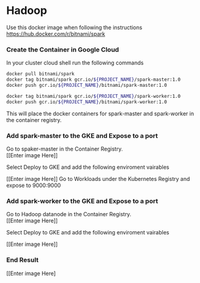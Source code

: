 # Hadoop

Use this docker image when following the instructions<br>
https://hub.docker.com/r/bitnami/spark

### Create the Container in Google Cloud
In your cluster cloud shell run the following commands
```bash
docker pull bitnami/spark
docker tag bitnami/spark gcr.io/${PROJECT_NAME}/spark-master:1.0
docker push gcr.io/${PROJECT_NAME}/bitnami/spark-master:1.0

docker tag bitnami/spark gcr.io/${PROJECT_NAME}/spark-worker:1.0
docker push gcr.io/${PROJECT_NAME}/bitnami/spark-worker:1.0
```
This will place the docker containers for spark-master and spark-worker in the container registry.

### Add spark-master to the GKE and Expose to a port
Go to spaker-master in the Container Registry. <br> 
[[Enter image Here]] <br>
<p>Select Deploy to GKE and add the following enviroment vairables </p>
[[Enter image Here]]
Go to Workloads under the Kubernetes Registry and expose to 9000:9000

### Add spark-worker to the GKE and Expose to a port
Go to Hadoop datanode in the Container Registry. <br> 
[[Enter image Here]] <br>
<p>Select Deploy to GKE and add the following enviroment vairables </p>
[[Enter image Here]]

### End Result
[[Enter image Here]
